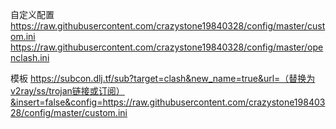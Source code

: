 自定义配置
https://raw.githubusercontent.com/crazystone19840328/config/master/custom.ini
https://raw.githubusercontent.com/crazystone19840328/config/master/openclash.ini

模板
https://subcon.dlj.tf/sub?target=clash&new_name=true&url=（替换为v2ray/ss/trojan链接或订阅）&insert=false&config=https://raw.githubusercontent.com/crazystone19840328/config/master/custom.ini
